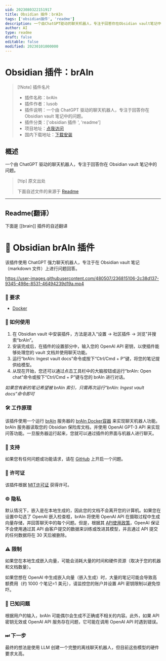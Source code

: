 ```yaml
---
uid: 2023080322151917
title: Obsidian 插件：brAIn
tags: ['obsidian插件', 'readme']
description: 一个由ChatGPT驱动的聊天机器人，专注于回答你在Obsidian vault笔记中的问题。
author: AI
type: readme
draft: false
editable: false
modified: 20230101000000
---
```


# Obsidian 插件：brAIn

> [!Note] 插件名片
> - 插件名称：brAIn
> - 插件作者：lusob
> - 插件说明：一个由 ChatGPT 驱动的聊天机器人，专注于回答你在 Obsidian vault 笔记中的问题。
> - 插件分类：['obsidian 插件 ', 'readme']
> - 项目地址：[点我访问](https://github.com/lusob/obsidian-brain)
> - 国内下载地址：[下载安装](https://pkmer.cn/products/plugin/pluginMarket/?brain)

## 概述

一个由 ChatGPT 驱动的聊天机器人，专注于回答你在 Obsidian vault 笔记中的问题。

> [!tip] 原文出处
>
>下面自述文件的来源于 [Readme](https://ghproxy.net/https://raw.githubusercontent.com/lusob/obsidian-brain/master/README.md)
>

---

## Readme(翻译）

下面是 [[brain]] 插件的自述翻译

# 🧠 Obsidian brAIn 插件

该插件使用 ChatGPT 强力聊天机器人，专注于在 Obsidian vault 笔记（markdown 文件）上进行问题回答。

<https://user-images.githubusercontent.com/480507/236815106-2c38d137-9345-498e-8531-46494239d19a.mp4>

### 🧰 要求

- [Docker](https://docs.docker.com/get-docker/)

### 📖 如何使用

1. 在 Obsidian vault 中安装插件，方法是进入“设置 -> 社区插件 -> 浏览”并搜索“brAIn”。
2. 安装完成后，在插件的设置部分中，输入您的 OpenAI API 密钥，以使插件能够处理您的 vault 文档并使用聊天功能。
3. 运行“brAIn: Ingest vault docs”命令或按下“Ctrl/Cmd + P”键，将您的笔记提供给模型。
4. 从现在开始，您还可以通过点击工具栏中的大脑按钮或运行“brAIn: Open chat”命令或按下“Ctrl/Cmd + P”键与您的 brAIn 进行对话。

*如果您有新的笔记希望被 brAIn 索引，只需再次运行“brAIn: Ingest vault docs”命令即可*

### 🛠 工作原理

该插件使用一个运行 [brAIn](https://github.com/lusob/brAIn) 服务器的 [brAIn Docker容器](https://hub.docker.com/repository/docker/lusob04/brain) 来实现聊天机器人功能。brAIn 服务器读取您的 Obsidian 保险库文档，并使用 OpenAI GPT-3 API 来实现问答功能。一旦服务器运行起来，您就可以通过插件的界面与机器人进行聊天。

### 💬 支持

如果您有任何问题或功能请求，请在 [GitHub](https://github.com/) 上开启一个问题。

### 📓 许可证

该插件根据 [MIT许可证](https://github.com/lusob/obsidian-brain/blob/main/LICENSE) 获得许可。

### © 隐私

默认情况下，嵌入是在本地生成的，因此您的文档不会离开您的计算机。如果您在设置中勾选了 OpenAI 嵌入检查框，brAIn 将使用 OpenAI API 在摄取过程中生成向量存储，并回答聊天中的每个问题。但是，根据其 [API使用政策](https://openai.com/policies/api-data-usage-policies)，OpenAI 保证不会使用通过其 API 由客户提交的数据来训练或改进其模型，并且通过 API 提交的任何数据将在 30 天后被删除。

### ⚠️ 限制

如果您在本地生成嵌入向量，可能会消耗大量的时间和硬件资源（取决于您的机器和文档数量）。

如果您想在 OpenAI 中生成嵌入向量（嵌入生成）时，大量的笔记可能会导致高额费用（约 1000 个笔记=1 美元），请监控您的账户并设置 API 密钥限制以避免惊吓。

### 🐞 已知问题

根据用户的输入，brAIn 可能偶尔会生成不正确或不相关的内容。此外，如果 API 密钥无效或 OpenAI API 服务存在问题，它可能在调用 OpenAI API 时遇到错误。

### ⏭ 下一步

最终的想法是使用 LLM 创建一个完整的离线聊天机器人，但目前这些模型的硬件要求太高。
